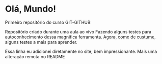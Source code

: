 # Olá, Mundo!
 Primeiro repositório do curso GIT-GITHUB

 Repositório criado durante uma aula ao vivo
Fazendo alguns testes para autoconhecimento dessa magnifica ferramenta.
Agora, como de custume, alguns testes a mais para aprender.


Essa linha eu adicionei diretamente no site, bem impressionante.
Mais uma alteração remota no README
